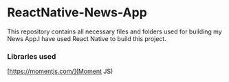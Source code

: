 # ReactNative-News-App
This repository contains all necessary files and folders used for building my News App.I have used React Native to build this project.
<br>
### Libraries used 
[https://momentjs.com/](Moment JS)
